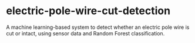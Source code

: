 # electric-pole-wire-cut-detection
A machine learning-based system to detect whether an electric pole wire is cut or intact, using sensor data and Random Forest classification.
